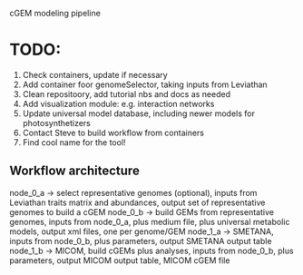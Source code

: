 cGEM modeling pipeline

# TODO:

1. Check containers, update if necessary
2. Add container foor genomeSelector, taking inputs from Leviathan
3. Clean repositoory, add tutorial nbs and docs as needed
4. Add visualization module: e.g. interaction networks
5. Update universal model database, including newer models for photosynthetizers
6. Contact Steve to build workflow from containers
7. Find cool name for the tool!


## Workflow architecture

node_0_a -> select representative genomes (optional), inputs from Leviathan traits matrix and abundances, output set of representative genomes to build a cGEM
node_0_b -> build GEMs from representative genomes, inputs from node_0_a, plus medium file, plus universal metabolic models, output xml files, one per genome/GEM
node_1_a -> SMETANA, inputs from node_0_b, plus parameters, output SMETANA output table
node_1_b -> MICOM, build cGEMs plus analyses, inputs from node_0_b, plus parameters, output MICOM output table, MICOM cGEM file

